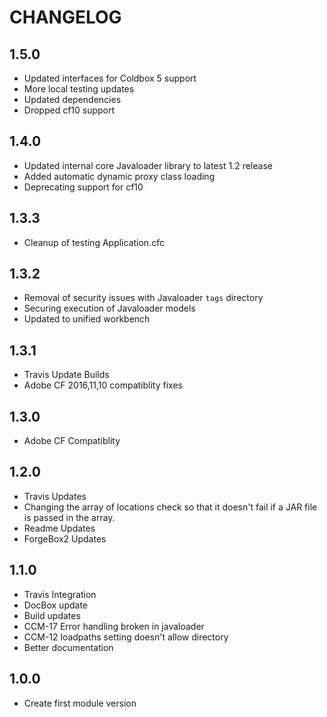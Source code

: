 # CHANGELOG

## 1.5.0

* Updated interfaces for Coldbox 5 support
* More local testing updates
* Updated dependencies
* Dropped cf10 support

## 1.4.0

* Updated internal core Javaloader library to latest 1.2 release
* Added automatic dynamic proxy class loading
* Deprecating support for cf10

## 1.3.3

* Cleanup of testing Application.cfc

## 1.3.2

* Removal of security issues with Javaloader `tags` directory
* Securing execution of Javaloader models
* Updated to unified workbench

## 1.3.1

* Travis Update Builds
* Adobe CF 2016,11,10 compatiblity fixes

## 1.3.0

* Adobe CF Compatiblity

## 1.2.0

* Travis Updates	
* Changing the array of locations check so that it doesn't fail if a JAR file is passed in the array.
* Readme Updates
* ForgeBox2 Updates

## 1.1.0

* Travis Integration
* DocBox update
* Build updates
* CCM-17 Error handling broken in javaloader
* CCM-12 loadpaths setting doesn't allow directory
* Better documentation

## 1.0.0

* Create first module version